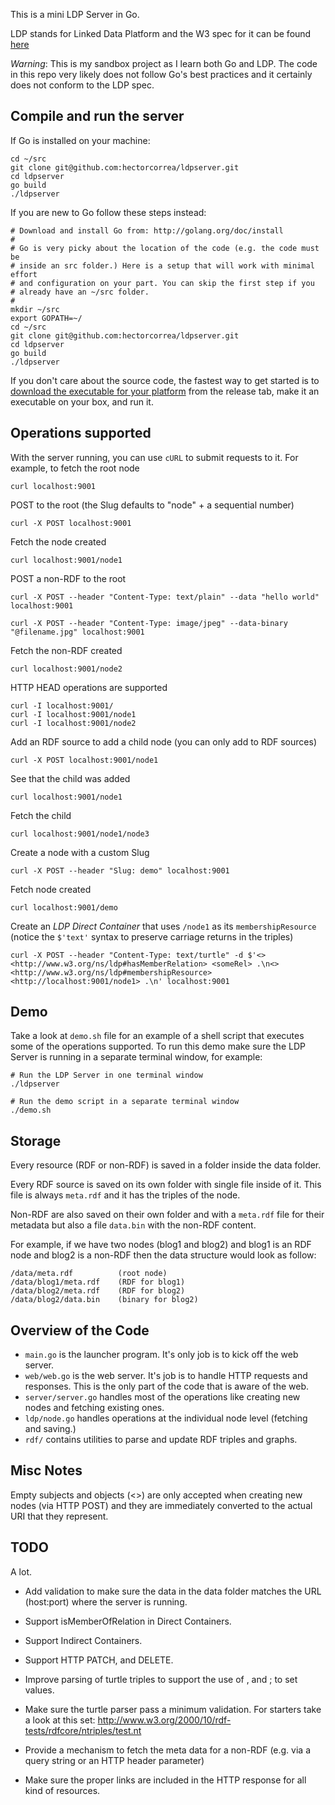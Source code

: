 This is a mini LDP Server in Go.

LDP stands for Linked Data Platform and the W3 spec for it can be found [here]( http://www.w3.org/TR/ldp/)

*Warning*: This is my sandbox project as I learn both Go and LDP. The code in this repo very likely does not follow Go's best practices and it certainly does not conform to the LDP spec.


## Compile and run the server
If Go is installed on your machine:

    cd ~/src
    git clone git@github.com:hectorcorrea/ldpserver.git
    cd ldpserver
    go build
    ./ldpserver

If you are new to Go follow these steps instead:

    # Download and install Go from: http://golang.org/doc/install
    #
    # Go is very picky about the location of the code (e.g. the code must be
    # inside an src folder.) Here is a setup that will work with minimal effort
    # and configuration on your part. You can skip the first step if you
    # already have an ~/src folder.
    #
    mkdir ~/src
    export GOPATH=~/
    cd ~/src
    git clone git@github.com:hectorcorrea/ldpserver.git
    cd ldpserver
    go build
    ./ldpserver

If you don't care about the source code, the fastest way to get started is to [download the executable for your platform](https://github.com/hectorcorrea/ldpserver/releases) from the release tab, make it an executable on your box, and run it.


## Operations supported
With the server running, you can use `cURL` to submit requests to it. For example, to fetch the root node

    curl localhost:9001

POST to the root (the Slug defaults to "node" + a sequential number)

    curl -X POST localhost:9001

Fetch the node created

    curl localhost:9001/node1

POST a non-RDF to the root

    curl -X POST --header "Content-Type: text/plain" --data "hello world" localhost:9001

    curl -X POST --header "Content-Type: image/jpeg" --data-binary "@filename.jpg" localhost:9001

Fetch the non-RDF created

    curl localhost:9001/node2

HTTP HEAD operations are supported

    curl -I localhost:9001/
    curl -I localhost:9001/node1
    curl -I localhost:9001/node2

Add an RDF source to add a child node (you can only add to RDF sources)

    curl -X POST localhost:9001/node1

See that the child was added

    curl localhost:9001/node1

Fetch the child

    curl localhost:9001/node1/node3

Create a node with a custom Slug

    curl -X POST --header "Slug: demo" localhost:9001

Fetch node created

    curl localhost:9001/demo

Create an *LDP Direct Container* that uses `/node1` as its `membershipResource` (notice the `$'text'` syntax to preserve carriage returns in the triples)

    curl -X POST --header "Content-Type: text/turtle" -d $'<> <http://www.w3.org/ns/ldp#hasMemberRelation> <someRel> .\n<> <http://www.w3.org/ns/ldp#membershipResource> <http://localhost:9001/node1> .\n' localhost:9001


## Demo
Take a look at `demo.sh` file for an example of a shell script that executes some of the operations supported. To run this demo make sure the LDP Server is running in a separate terminal window, for example:

    # Run the LDP Server in one terminal window
    ./ldpserver

    # Run the demo script in a separate terminal window
    ./demo.sh


## Storage
Every resource (RDF or non-RDF) is saved in a folder inside the data folder.

Every RDF source is saved on its own folder with single file inside of it. This file is always `meta.rdf` and it has the triples of the node.

Non-RDF are also saved on their own folder and with a `meta.rdf` file for their metadata but also a file `data.bin` with the non-RDF content.

For example, if we have two nodes (blog1 and blog2) and blog1 is an RDF node and blog2 is a non-RDF then the data structure would look as follow:

    /data/meta.rdf          (root node)
    /data/blog1/meta.rdf    (RDF for blog1)
    /data/blog2/meta.rdf    (RDF for blog2)
    /data/blog2/data.bin    (binary for blog2)


## Overview of the Code

* `main.go` is the launcher program. It's only job is to kick off the web server.
* `web/web.go` is the web server. It's job is to handle HTTP requests and responses. This is the only part of the code that is aware of the web.
* `server/server.go` handles most of the operations like creating new nodes and fetching existing ones.
* `ldp/node.go` handles operations at the individual node level (fetching and saving.)
* `rdf/` contains utilities to parse and update RDF triples and graphs.


## Misc Notes
Empty subjects and objects (<>) are only accepted when creating new nodes (via HTTP POST) and they are immediately converted to the actual URI that they represent.


## TODO
A lot.

* Add validation to make sure the data in the data folder matches the URL (host:port) where the server is running. 

* Support isMemberOfRelation in Direct Containers.

* Support Indirect Containers.

* Support HTTP PATCH, and DELETE.

* Improve parsing of turtle triples to support the use of , and ; to set values. 

* Make sure the turtle parser pass a minimum validation. For starters take a look at this set: http://www.w3.org/2000/10/rdf-tests/rdfcore/ntriples/test.nt

* Provide a mechanism to fetch the meta data for a non-RDF (e.g. via a query string or an HTTP header parameter)

* Make sure the proper links are included in the HTTP response for all kind of resources.